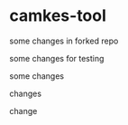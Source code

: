 # camkes-tool

some changes in forked repo

some changes for testing

some changes

changes

change
